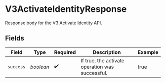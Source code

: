 # V3ActivateIdentityResponse

Response body for the V3 Activate Identity API.


## Fields

| Field                                           | Type                                            | Required                                        | Description                                     | Example                                         |
| ----------------------------------------------- | ----------------------------------------------- | ----------------------------------------------- | ----------------------------------------------- | ----------------------------------------------- |
| `success`                                       | *boolean*                                       | :heavy_check_mark:                              | If true, the activate operation was successful. | true                                            |